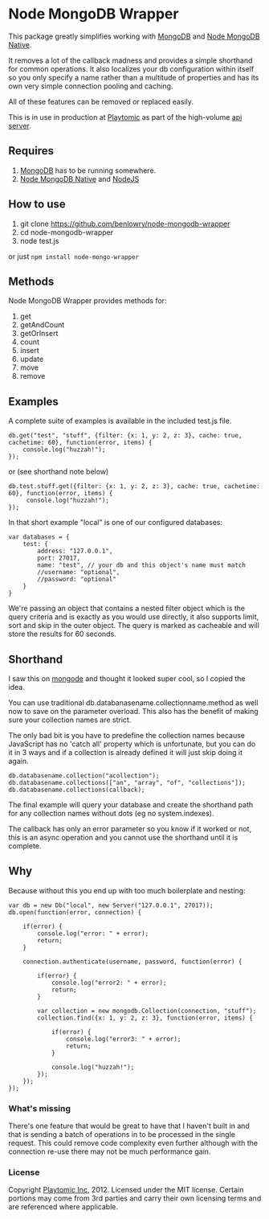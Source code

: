 # Node MongoDB Wrapper

This package greatly simplifies working with [MongoDB](http://mongodb.org/) and [Node MongoDB Native](https://github.com/mongodb/node-mongodb-native).

It removes a lot of the callback madness and provides a simple shorthand for common operations.  It also localizes your db configuration within itself so you only specify a name rather than a multitude of properties and has its own very simple connection pooling and caching.

All of these features can be removed or replaced easily.

This is in use in production at [Playtomic](https://playtomic.com/) as part of the high-volume [api server](https://success.heroku.com/playtomic).

## Requires

1. [MongoDB](http://mongodb.org/) has to be running somewhere.
2. [Node MongoDB Native](https://github.com/mongodb/node-mongodb-native) and [NodeJS](http://nodejs.org/)

## How to use
1. git clone https://github.com/benlowry/node-mongodb-wrapper
2. cd node-mongodb-wrapper
3. node test.js

or just ```npm install node-mongo-wrapper```

## Methods

Node MongoDB Wrapper provides methods for:

1. get
2. getAndCount
3. getOrInsert
4. count
5. insert
6. update
7. move
8. remove

## Examples

A complete suite of examples is available in the included test.js file.

	db.get("test", "stuff", {filter: {x: 1, y: 2, z: 3}, cache: true, cachetime: 60}, function(error, items) {
	    console.log("huzzah!");
	});
	
or (see shorthand note below)
	
	db.test.stuff.get({filter: {x: 1, y: 2, z: 3}, cache: true, cachetime: 60}, function(error, items) {
		 console.log("huzzah!");
	});
	
In that short example "local" is one of our configured databases:

	var databases = {
	    test: {
	        address: "127.0.0.1",
	        port: 27017,
	        name: "test", // your db and this object's name must match
			//username: "optional",
			//password: "optional"
	    }
	}
 
We're passing an object that contains a nested filter object which is the query criteria and is exactly as you would use directly, it also supports limit, sort and skip in the outer object.  The query is marked as cacheable and will store the results for 60 seconds.

## Shorthand

I saw this on [mongode](https://npmjs.org/package/mongode) and thought it looked super cool, so I copied the idea.

You can use traditional db.databanasename.collectionname.method as well now to save on the parameter overload.  This also has the benefit of making sure your collection names are strict.

The only bad bit is you have to predefine the collection names because JavaScript has no 'catch all' property which is unfortunate, but you can do it in 3 ways and if a collection is already defined it will just skip doing it again.

	db.databasename.collection("acollection");
	db.databasename.collections(["an", "array", "of", "collections"]);
	db.databasename.collections(callback);
	
The final example will query your database and create the shorthand path for any collection names without dots (eg no system.indexes).

The callback has only an error parameter so you know if it worked or not, this is an async operation and you cannot use the shorthand until it is complete.	

## Why 

Because without this you end up with too much boilerplate and nesting:

	var db = new Db("local", new Server("127.0.0.1", 27017));
	db.open(function(error, connection) {
		
		if(error) {
			console.log("error: " + error);
			return;
		}
		
	    connection.authenticate(username, password, function(error) {
			
			if(error) {
				console.log("error2: " + error);
				return;
			}
			
	        var collection = new mongodb.Collection(connection, "stuff");
	        collection.find({x: 1, y: 2, z: 3}, function(error, items) {
				
				if(error) {
					console.log("error3: " + error);
					return;
				}
				
	            console.log("huzzah!");
	        });
	    });
	});
	
### What's missing
There's one feature that would be great to have that I haven't built in and that is sending a batch of operations in to be processed in the single request.  This could remove code complexity even further although with the connection re-use there may not be much performance gain.
	

### License

Copyright [Playtomic Inc](https://playtomic.com), 2012.  Licensed under the MIT license.  Certain portions may come from 3rd parties and carry their own licensing terms and are referenced where applicable.